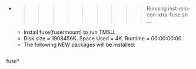 * >>>>>>>>> Running inst-min-con-xtra-fuse.sh ...
  * Install fuse(fusermount) to run TMSU.
  * Disk size = 1908456K. Space Used = 4K. Runtime = 00:00:00:00.
  * The following NEW packages will be installed:
  ```bash
fuse*
  ```
